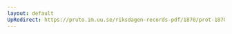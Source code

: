```yaml
---
layout: default
UpRedirect: https://pruto.im.uu.se/riksdagen-records-pdf/1870/prot-1870--fk--305/prot-1870--fk--305_001.pdf
---
```

